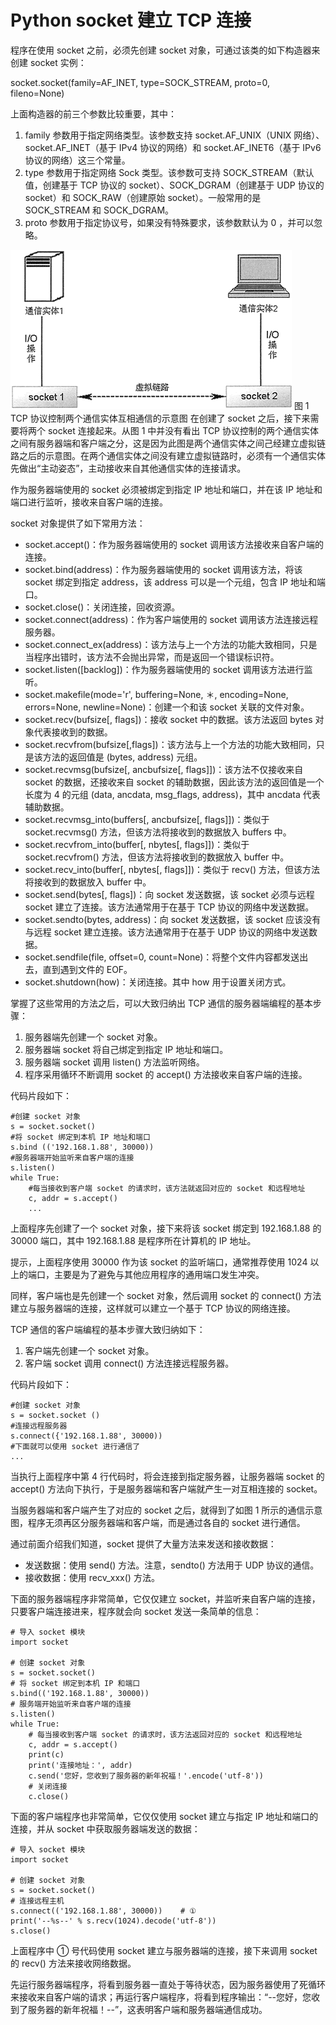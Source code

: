 # Python socket 建立 TCP 连接

程序在使用 socket 之前，必须先创建 socket 对象，可通过该类的如下构造器来创建 socket 实例：

socket.socket(family=AF_INET, type=SOCK_STREAM, proto=0, fileno=None)

上面构造器的前三个参数比较重要，其中：

1.  family 参数用于指定网络类型。该参数支持 socket.AF_UNIX（UNIX 网络）、socket.AF_INET（基于 IPv4 协议的网络）和 socket.AF_INET6（基于 IPv6 协议的网络）这三个常量。
2.  type 参数用于指定网络 Sock 类型。该参数可支持 SOCK_STREAM（默认值，创建基于 TCP 协议的 socket）、SOCK_DGRAM（创建基于 UDP 协议的 socket）和 SOCK_RAW（创建原始 socket）。一般常用的是 SOCK_STREAM 和 SOCK_DGRAM。
3.  proto 参数用于指定协议号，如果没有特殊要求，该参数默认为 0 ，并可以忽略。

![](img/93327e11b739e73c01264c17f209d90c.jpg)
图 1 TCP 协议控制两个通信实体互相通信的示意图
在创建了 socket 之后，接下来需要将两个 socket 连接起来。从图 1 中并没有看出 TCP 协议控制的两个通信实体之间有服务器端和客户端之分，这是因为此图是两个通信实体之间己经建立虚拟链路之后的示意图。在两个通信实体之间没有建立虚拟链路时，必须有一个通信实体先做出“主动姿态”，主动接收来自其他通信实体的连接请求。

作为服务器端使用的 socket 必须被绑定到指定 IP 地址和端口，并在该 IP 地址和端口进行监听，接收来自客户端的连接。

socket 对象提供了如下常用方法：

*   socket.accept()：作为服务器端使用的 socket 调用该方法接收来自客户端的连接。
*   socket.bind(address)：作为服务器端使用的 socket 调用该方法，将该 socket 绑定到指定 address，该 address 可以是一个元组，包含 IP 地址和端口。
*   socket.close()：关闭连接，回收资源。
*   socket.connect(address)：作为客户端使用的 socket 调用该方法连接远程服务器。
*   socket.connect_ex(address)：该方法与上一个方法的功能大致相同，只是当程序出错时，该方法不会抛出异常，而是返回一个错误标识符。
*   socket.listen([backlog])：作为服务器端使用的 socket 调用该方法进行监听。
*   socket.makefile(mode='r', buffering=None, ＊, encoding=None, errors=None, newline=None)：创建一个和该 socket 关联的文件对象。
*   socket.recv(bufsize[, flags])：接收 socket 中的数据。该方法返回 bytes 对象代表接收到的数据。
*   socket.recvfrom(bufsize[,flags])：该方法与上一个方法的功能大致相同，只是该方法的返回值是 (bytes, address) 元组。
*   socket.recvmsg(bufsize[, ancbufsize[, flags]])：该方法不仅接收来自 socket 的数据，还接收来自 socket 的辅助数据，因此该方法的返回值是一个长度为 4 的元组 (data, ancdata, msg_flags, address)，其中 ancdata 代表辅助数据。
*   socket.recvmsg_into(buffers[, ancbufsize[, flags]])：类似于 socket.recvmsg() 方法，但该方法将接收到的数据放入 buffers 中。
*   socket.recvfrom_into(buffer[, nbytes[, flags]])：类似于 socket.recvfrom() 方法，但该方法将接收到的数据放入 buffer 中。
*   socket.recv_into(buffer[, nbytes[, flags]])：类似于 recv() 方法，但该方法将接收到的数据放入 buffer 中。
*   socket.send(bytes[, flags])：向 socket 发送数据，该 socket 必须与远程 socket 建立了连接。该方法通常用于在基于 TCP 协议的网络中发送数据。
*   socket.sendto(bytes, address)：向 socket 发送数据，该 socket 应该没有与远程 socket 建立连接。该方法通常用于在基于 UDP 协议的网络中发送数据。
*   socket.sendfile(file, offset=0, count=None)：将整个文件内容都发送出去，直到遇到文件的 EOF。
*   socket.shutdown(how)：关闭连接。其中 how 用于设置关闭方式。

掌握了这些常用的方法之后，可以大致归纳出 TCP 通信的服务器端编程的基本步骤：

1.  服务器端先创建一个 socket 对象。
2.  服务器端 socket 将自己绑定到指定 IP 地址和端口。
3.  服务器端 socket 调用 listen() 方法监听网络。
4.  程序采用循环不断调用 socket 的 accept() 方法接收来自客户端的连接。

代码片段如下：

```
#创建 socket 对象
s = socket.socket()
#将 socket 绑定到本机 IP 地址和端口
s.bind (('192.168.1.88', 30000))
#服务器端开始监听来自客户端的连接
s.listen()
while True:
    #每当接收到客户端 socket 的请求时，该方法就返回对应的 socket 和远程地址
    c, addr = s.accept()
    ...
```

上面程序先创建了一个 socket 对象，接下来将该 socket 绑定到 192.168.1.88 的 30000 端口，其中 192.168.1.88 是程序所在计算机的 IP 地址。

提示，上面程序使用 30000 作为该 socket 的监听端口，通常推荐使用 1024 以上的端口，主要是为了避免与其他应用程序的通用端口发生冲突。

同样，客户端也是先创建一个 socket 对象，然后调用 socket 的 connect() 方法建立与服务器端的连接，这样就可以建立一个基于 TCP 协议的网络连接。

TCP 通信的客户端编程的基本步骤大致归纳如下：

1.  客户端先创建一个 socket 对象。
2.  客户端 socket 调用 connect() 方法连接远程服务器。

代码片段如下：

```
#创建 socket 对象
s = socket.socket ()
#连接远程服务器
s.connect({'192.168.1.88', 30000))
#下面就可以使用 socket 进行通信了
...
```

当执行上面程序中第 4 行代码时，将会连接到指定服务器，让服务器端 socket 的 accept() 方法向下执行，于是服务器端和客户端就产生一对互相连接的 socket。

当服务器端和客户端产生了对应的 socket 之后，就得到了如图 1 所示的通信示意图，程序无须再区分服务器端和客户端，而是通过各自的 socket 进行通信。

通过前面介绍我们知道，socket 提供了大量方法来发送和接收数据：

*   发送数据：使用 send() 方法。注意，sendto() 方法用于 UDP 协议的通信。
*   接收数据：使用 recv_xxx() 方法。

下面的服务器端程序非常简单，它仅仅建立 socket，并监听来自客户端的连接，只要客户端连接进来，程序就会向 socket 发送一条简单的信息：

```
# 导入 socket 模块
import socket

# 创建 socket 对象
s = socket.socket()
# 将 socket 绑定到本机 IP 和端口
s.bind(('192.168.1.88', 30000))
# 服务端开始监听来自客户端的连接
s.listen()
while True:
    # 每当接收到客户端 socket 的请求时，该方法返回对应的 socket 和远程地址
    c, addr = s.accept()
    print(c)
    print('连接地址：', addr)
    c.send('您好，您收到了服务器的新年祝福！'.encode('utf-8'))
    # 关闭连接
    c.close()
```

下面的客户端程序也非常简单，它仅仅使用 socket 建立与指定 IP 地址和端口的连接，并从 socket 中获取服务器端发送的数据：

```
# 导入 socket 模块
import socket

# 创建 socket 对象
s = socket.socket()
# 连接远程主机
s.connect(('192.168.1.88', 30000))    # ①
print('--%s--' % s.recv(1024).decode('utf-8'))
s.close()
```

上面程序中 ① 号代码使用 socket 建立与服务器端的连接，接下来调用 socket 的 recv() 方法来接收网络数据。

先运行服务器端程序，将看到服务器一直处于等待状态，因为服务器使用了死循环来接收来自客户端的请求；再运行客户端程序，将看到程序输出：“--您好，您收到了服务器的新年祝福！--”，这表明客户端和服务器端通信成功。